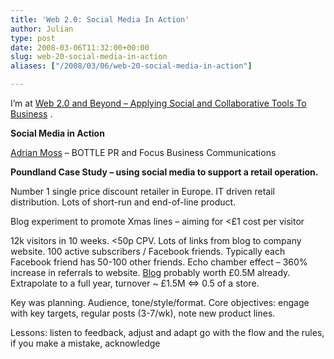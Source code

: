 ```yaml
---
title: 'Web 2.0: Social Media In Action'
author: Julian
type: post
date: 2008-03-06T11:32:00+00:00
slug: web-20-social-media-in-action 
aliases: ["/2008/03/06/web-20-social-media-in-action"]

---
```

I’m at [Web 2.0 and Beyond &#8211; Applying Social and Collaborative Tools To Business][1] .

**Social Media in Action** 

[Adrian Moss][2] &#8211; BOTTLE PR and Focus Business Communications

**Poundland Case Study &#8211; using social media to support a retail operation.**

Number 1 single price discount retailer in Europe. IT driven retail distribution. Lots of short-run and end-of-line product.

Blog experiment to promote Xmas lines &#8211; aiming for <£1 cost per visitor

12k visitors in 10 weeks. <50p CPV. Lots of links from blog to company website. 100 active subscribers / Facebook friends. Typically each Facebook friend has 50-100 other friends. Echo chamber effect &#8211; 360% increase in referrals to website. [Blog][3] probably worth £0.5M already. Extrapolate to a full year, turnover ~ £1.5M <=> 0.5 of a store.

Key was planning. Audience, tone/style/format. Core objectives: engage with key targets, regular posts (3-7/wk), note new product lines.

Lessons: listen to feedback, adjust and adapt go with the flow and the rules, if you make a mistake, acknowledge

 [1]: https://www.focusbiz.co.uk/conferences/web2.0/
 [2]: https://www.adrianjmoss.com/
 [3]: https://www.poundlandblog.co.uk/